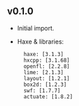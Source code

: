 
v0.1.0
------
- Initial import.
- Haxe & libraries:

        haxe: [3.1.3]
        hxcpp: [3.1.68]
        openfl: [2.2.8]
        lime: [2.1.3]
        layout: [1.2.1]
        box2d: [1.2.3]
        swf: [1.7.7]
        actuate: [1.8.2]
